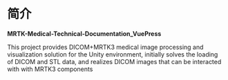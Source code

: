 # 简介

**MRTK-Medical-Technical-Documentation_VuePress**

This project provides DICOM+MRTK3 medical image processing and visualization solution for the Unity environment, initially solves the loading of DICOM and STL data, and realizes DICOM images that can be interacted with with MRTK3 components
